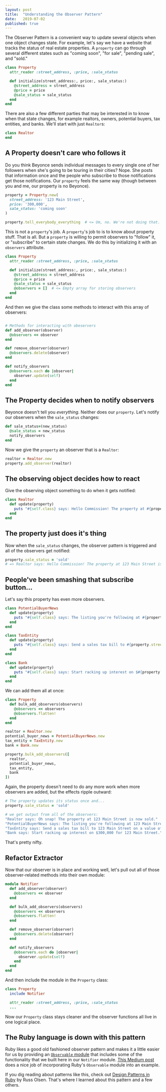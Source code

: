 ```yaml
---
layout: post
title:  "Understanding the Observer Pattern"
date:   2019-07-02
published: true
---
```


The Observer Pattern is a convenient way to update several objects when one object changes state. For example, let's say we have a website that tracks the status of real estate properties. A `property` can go through several different states such as "coming soon", "for sale", "pending sale", and "sold."

```ruby
class Property
  attr_reader :street_address, :price, :sale_status

  def initialize(street_address:, price:, sale_status:)
    @street_address = street_address
    @price = price
    @sale_status = sale_status
  end
end
```

There are also a few different parties that may be interested in to know when that state changes, for example realtors, owners, potential buyers, tax entities, and banks. We'll start with just `Realtor`s:

```ruby
class Realtor
end
```

## A Property doesn't care who follows it
Do you think Beyonce sends individual messages to every single one of her followers when she's going to be touring in their cities? Nope. She posts that information once and the people who subscribe to those notifications get those notifications. Our `property` feels the same way (though between you and me, our property is no Beyonce).

```ruby
property = Property.new(
  street_address: '123 Main Street',
  price: '300,000',
  sale_status: 'coming soon'
)

property.tell_everybody_everything  # <= Um, no. We're not doing that.
```

This is not a `property`'s job. A `property`'s job to is to know about property stuff. That is all. But a `property` is willing to permit observers to "follow" it, or "subscribe" to certain state changes. We do this by initializing it with an `observers` attribute.

```ruby
class Property
  attr_reader :street_address, :price, :sale_status

  def initialize(street_address:, price:, sale_status:)
    @street_address = street_address
    @price = price
    @sale_status = sale_status
    @observers = []  # <= Empty array for storing observers
  end
end
```

And then we give the class some methods to interact with this array of observers:

```ruby

# Methods for interacting with obeservers
def add_observer(observer)
  @observers << observer
end

def remove_observer(observer)
  @observers.delete(observer)
end

def notify_observers
  @observers.each do |observer|
    observer.update(self)
  end
end
```
## The Property decides when to notify observers

Beyonce doesn't tell you _everything_. Neither does our `property`. Let's notify our observers when the `sale_status` changes:

```ruby
def sale_status=(new_status)
  @sale_status = new_status
  notify_observers
end
```

Now we give the `property` an observer that is a `Realtor`:

```ruby
realtor = Realtor.new
property.add_observer(realtor)
```

## The observing object decides how to react
Give the observing object something to do when it gets notified:

```ruby
class Realtor
  def update(property)
    puts "#{self.class} says: Hello Commission! The property at #{property.street_address} is now #{property.sale_status}."
  end
end
```

## The property just does it's thing
Now when the `sale_status` changes, the observer pattern is triggered and all of the observers get notified:

```ruby
property.sale_status = 'sold'
# => Realtor says: Hello Commission! The property at 123 Main Street is now sold.
```

## People've been smashing that subscribe button...
Let's say this property has even more observers.

```ruby
class PotentialBuyerNews
  def update(property)
    puts "#{self.class} says: The listing you're following at #{property.street_address} is now #{property.sale_status}."
  end
end

class TaxEntity
  def update(property)
    puts "#{self.class} says: Send a sales tax bill to #{property.street_address} on a value of $#{property.price}."
  end
end

class Bank
  def update(property)
    puts "#{self.class} says: Start racking up interest on $#{property.price} for #{property.street_address}."
  end
end
```

We can add them all at once:

```ruby
class Property
  def bulk_add_observers(observers)
    @observers << observers
    @observers.flatten!
  end
end

realtor = Realtor.new
potential_buyer_news = PotentialBuyerNews.new
tax_entity = TaxEntity.new
bank = Bank.new

property.bulk_add_observers([
  realtor,
  potential_buyer_news,
  tax_entity,
  bank
])
```

Again, the property doesn't need to do any more work when more observers are added, but the effects ripple outward:

```ruby
# The property updates its status once and...
property.sale_status = 'sold'

# we get output from all of the observers:
"Realtor says: Oh snap! The property at 123 Main Street is now sold."
"PotentialBuyerNews says: The listing you're following at 123 Main Street is now sold."
"TaxEntity says: Send a sales tax bill to 123 Main Street on a value of $300,000."
"Bank says: Start racking up interest on $300,000 for 123 Main Street."
```

That's pretty nifty.

## Refactor Extractor

Now that our observer is in place and working well, let's pull out all of those observer-related methods into their own module:

```ruby
module Notifier
  def add_observer(observer)
    @observers << observer
  end

  def bulk_add_observers(observers)
    @observers << observers
    @observers.flatten!
  end

  def remove_observer(observer)
    @observers.delete(observer)
  end

  def notify_observers
    @observers.each do |observer|
      observer.update(self)
    end
  end
end
```

And then include the module in the `Property` class:
```ruby
class Property
  include Notifier

  attr_reader :street_address, :price, :sale_status
  ...
```

Now our `Property` class stays cleaner and the observer functions all live in one logical place.

## The Ruby language is down with this pattern
Ruby likes a good old fashioned observer pattern and makes it a little easier for us by providing an [`Observable` module](https://ruby-doc.org/stdlib-2.5.6/libdoc/observer/rdoc/Observable.html) that includes some of the functionality that we built here in our `Notifier` module. [This Medium post](https://medium.com/@nakshtra17/ruby-design-pattern-observer-method-eb7cb2a8d382) does a nice job of incorporating Ruby's `Observable` module into an example.

If you dig reading about patterns like this, check out [Design Patterns in Ruby](https://www.goodreads.com/book/show/2278064.Design_Patterns_in_Ruby) by Russ Olsen. That's where I learned about this pattern and a few others.
